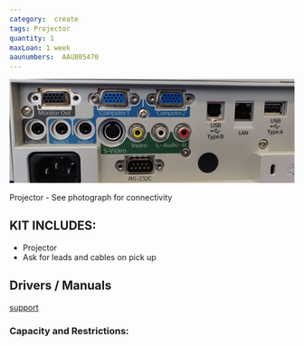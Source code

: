 ```yaml
---
category:  create
tags: Projector
quantity: 1
maxLoan: 1 week
aaunumbers:  AAU805470
---
```

![EMP-1825 Projector](/assets/images/equip/epson1825.png)

Projector - See photograph for connectivity
## KIT INCLUDES:
-  Projector 
-  Ask for leads and cables on pick up

## Drivers / Manuals
[support](https://www.epson.co.nz/products/projector/emp1825.asp)



### Capacity and Restrictions:
